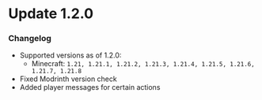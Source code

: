 # Update 1.2.0

### Changelog
- Supported versions as of 1.2.0:
  - Minecraft: `1.21, 1.21.1, 1.21.2, 1.21.3, 1.21.4, 1.21.5, 1.21.6, 1.21.7, 1.21.8`
- Fixed Modrinth version check 
- Added player messages for certain actions